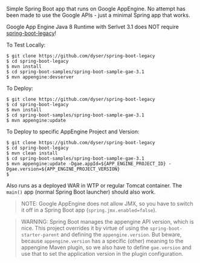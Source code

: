 Simple Spring Boot app that runs on Google AppEngine. No attempt has been made to use the Google APIs - just a minimal Spring app that works.

Google App Engine Java 8 Runtime with Serlvet 3.1 does NOT require [spring-boot-legacy](https://github.com/scratches/spring-boot-legacy)!

To Test Locally:
```
$ git clone https://github.com/dyser/spring-boot-legacy
$ cd spring-boot-legacy
$ mvn install
$ cd spring-boot-samples/spring-boot-sample-gae-3.1
$ mvn appengine:devserver
```

To Deploy:
```
$ git clone https://github.com/dyser/spring-boot-legacy
$ cd spring-boot-legacy
$ mvn install
$ cd spring-boot-samples/spring-boot-sample-gae-3.1
$ mvn appengine:update
```

To Deploy to specific AppEngine Project and Version:
```
$ git clone https://github.com/dyser/spring-boot-legacy
$ cd spring-boot-legacy
$ mvn clean install
$ cd spring-boot-samples/spring-boot-sample-gae-3.1
$ mvn appengine:update -Dgae.appId=${APP_ENGINE_PROJECT_ID} -Dgae.version=${APP_ENGINE_PROJECT_VERSION}
$ 
```

Also runs as a deployed WAR in WTP or regular Tomcat container. The `main()` app (normal Spring Boot launcher) should also work.

> NOTE: Google AppEngine does not allow JMX, so you have to switch it off in a Spring Boot app (`spring.jmx.enabled=false`).

> WARNING: Spring Boot manages the appengine API version, which is nice. This project overrides it by virtue of using the `spring-boot-starter-parent` and defining the `appengine.version`. But beware, because `appengine.version` has a specific (other) meaning to the appengine Maven plugin, so we also have to define `gae.version` and use that to set the application version in the plugin configuration.
